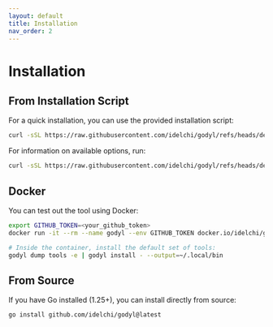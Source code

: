```yaml
---
layout: default
title: Installation
nav_order: 2
---
```


# Installation

## From Installation Script

For a quick installation, you can use the provided installation script:

```sh
curl -sSL https://raw.githubusercontent.com/idelchi/godyl/refs/heads/dev/install.sh | sh -s -- -d ~/.local/bin
```

For information on available options, run:

```sh
curl -sSL https://raw.githubusercontent.com/idelchi/godyl/refs/heads/dev/install.sh | sh -s -- -h
```

## Docker

You can test out the tool using Docker:

```sh
export GITHUB_TOKEN=<your_github_token>
docker run -it --rm --name godyl --env GITHUB_TOKEN docker.io/idelchi/godyl:dev

# Inside the container, install the default set of tools:
godyl dump tools -e | godyl install - --output=~/.local/bin
```

## From Source

If you have Go installed (1.25+), you can install directly from source:

```sh
go install github.com/idelchi/godyl@latest
```
